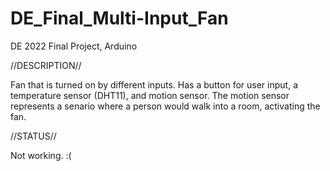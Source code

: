 # DE_Final_Multi-Input_Fan
DE 2022 Final Project, Arduino

//DESCRIPTION//

Fan that is turned on by different inputs. Has a button for user input, a temperature sensor (DHT11), and motion sensor. The motion sensor represents a senario where a person would walk into a room, activating the fan. 

//STATUS//

Not working. :(
